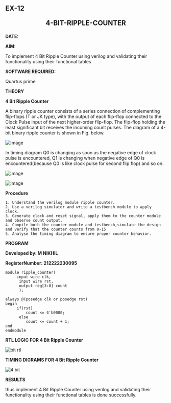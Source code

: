 ## EX-12 <p align="center"><b> 4-BIT-RIPPLE-COUNTER </b>    

**DATE:**


**AIM:**

To implement  4 Bit Ripple Counter using verilog and validating their functionality using their functional tables

**SOFTWARE REQUIRED:**

Quartus prime

**THEORY**

**4 Bit Ripple Counter**

A binary ripple counter consists of a series connection of complementing flip-flops (T or JK type), with the output of each flip-flop connected to the Clock Pulse input of the next higher-order flip-flop. The flip-flop holding the least significant bit receives the incoming count pulses. The diagram of a 4-bit binary ripple counter is shown in Fig. below.

![image](https://github.com/naavaneetha/4-BIT-RIPPLE-COUNTER/assets/154305477/cb4b74d4-31ab-4359-95d0-d22e67daba13)

In timing diagram Q0 is changing as soon as the negative edge of clock pulse is encountered, Q1 is changing when negative edge of Q0 is encountered(because Q0 is like clock pulse for second flip flop) and so on.

![image](https://github.com/naavaneetha/4-BIT-RIPPLE-COUNTER/assets/154305477/a573a7d6-014e-4e54-93e6-e2ac9530960b)

![image](https://github.com/naavaneetha/4-BIT-RIPPLE-COUNTER/assets/154305477/85e1958a-2fc1-49bb-9a9f-d58ccbf3663c)

**Procedure**

```
1. Understand the verilog module ripple counter.
2. Use a verilog simulator and write a testbench module to apply clock.
3. Generate clock and reset signal, apply them to the counter module and observe count output.
4. Compile both the counter module and testbench,simulate the design and verify that the counter counts from 0-15
5. Analyse the timing diagram to ensure proper counter behavior.
```

**PROGRAM**

**Developed by: M NIKHIL**

**RegisterNumber: 212222230095**
```
module ripple_counter(
     input wire clk,
	  input wire rst,
	  output reg[3:0] count
	  );
	  
always @(posedge clk or posedge rst)
begin
     if(rst)
	     count <= 4'b0000;
	  else 
	     count <= count + 1;
end 
endmodule 
```
**RTL LOGIC FOR 4 Bit Ripple Counter**

![bit rtl](https://github.com/roshinithangachamy/4-BIT-RIPPLE-COUNTER/assets/147118341/f894ec00-35ff-42aa-91d4-33a3c4f83828)

**TIMING DIGRAMS FOR 4 Bit Ripple Counter**

![4 bit](https://github.com/roshinithangachamy/4-BIT-RIPPLE-COUNTER/assets/147118341/bf1e161f-d49e-4f1c-91d4-bed3185e20cf)

**RESULTS**

thus implement  4 Bit Ripple Counter using verilog and validating their functionality using their functional tables
is done successfully.
